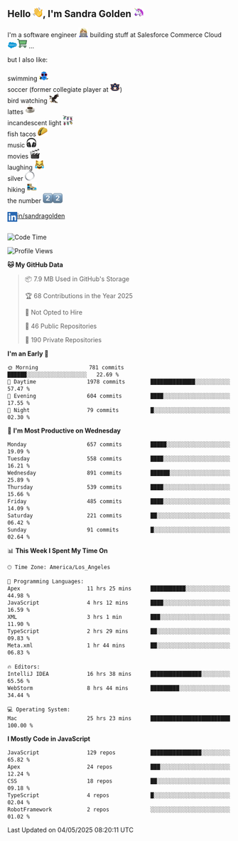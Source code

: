 ## Hello <img src="./static/emoji/wave.png" width="22" />, I'm Sandra Golden <img src="./static/emoji/unicorn-face.png" width="22" />

I'm a software engineer <img src="./static/emoji/female-technologist.png" width="22" /> building stuff at Salesforce Commerce Cloud <img src="./static/emoji/salesforce.png" width="22" /><img src="./static/emoji/commerce-cloud.png" width="22" />&nbsp;...

but I also like:<br/><br/>
swimming <img alt="swimming" src="./static/emoji/keep-swimming.png" width="22" /><br/>
soccer  (former collegiate player at <img src="./static/emoji/auburn.png" width="22" />)<br/>
bird watching <img src="./static/emoji/eagle.png" width="22" /><br/>
lattes <img src="./static/emoji/coffee.png" width="22" /><br/>
incandescent light <img src="./static/emoji/lights.png" width="22" /><br/>
fish tacos <img src="./static/emoji/taco.png" width="22" /><br/>
music <img src="./static/emoji/headphones.png" width="22" /><br/>
movies <img src="./static/emoji/movie-clapper.png" width="22" /><br/>
laughing <img src="./static/emoji/joy-cat.png" width="22" /><br/>
silver <img src="./static/emoji/silver-hoop.png" width="22" /><br/>
hiking <img src="./static/emoji/hiker.png" width="22" /><br/>
the number <img src="./static/emoji/two.png" width="22" /><img src="./static/emoji/two.png" width="22" />
<br/><br/>
<img align="left" alt="Sandra Golden | LinkedIn" width="22px" src="./static/emoji/linkedin.png" /> <a href="https://www.linkedin.com/in/sandragolden/">in/sandragolden</a>
<br/><br/>
<!--START_SECTION:waka-->
![Code Time](http://img.shields.io/badge/Code%20Time-990%20hrs%2015%20mins-blue)

![Profile Views](http://img.shields.io/badge/Profile%20Views-0-blue)

**🐱 My GitHub Data** 

> 📦 7.9 MB Used in GitHub's Storage 
 > 
> 🏆 68 Contributions in the Year 2025
 > 
> 🚫 Not Opted to Hire
 > 
> 📜 46 Public Repositories 
 > 
> 🔑 190 Private Repositories 
 > 
**I'm an Early 🐤** 

```text
🌞 Morning                781 commits         ██████░░░░░░░░░░░░░░░░░░░   22.69 % 
🌆 Daytime                1978 commits        ██████████████░░░░░░░░░░░   57.47 % 
🌃 Evening                604 commits         ████░░░░░░░░░░░░░░░░░░░░░   17.55 % 
🌙 Night                  79 commits          █░░░░░░░░░░░░░░░░░░░░░░░░   02.30 % 
```
📅 **I'm Most Productive on Wednesday** 

```text
Monday                   657 commits         █████░░░░░░░░░░░░░░░░░░░░   19.09 % 
Tuesday                  558 commits         ████░░░░░░░░░░░░░░░░░░░░░   16.21 % 
Wednesday                891 commits         ██████░░░░░░░░░░░░░░░░░░░   25.89 % 
Thursday                 539 commits         ████░░░░░░░░░░░░░░░░░░░░░   15.66 % 
Friday                   485 commits         ████░░░░░░░░░░░░░░░░░░░░░   14.09 % 
Saturday                 221 commits         ██░░░░░░░░░░░░░░░░░░░░░░░   06.42 % 
Sunday                   91 commits          █░░░░░░░░░░░░░░░░░░░░░░░░   02.64 % 
```


📊 **This Week I Spent My Time On** 

```text
🕑︎ Time Zone: America/Los_Angeles

💬 Programming Languages: 
Apex                     11 hrs 25 mins      ███████████░░░░░░░░░░░░░░   44.98 % 
JavaScript               4 hrs 12 mins       ████░░░░░░░░░░░░░░░░░░░░░   16.59 % 
XML                      3 hrs 1 min         ███░░░░░░░░░░░░░░░░░░░░░░   11.90 % 
TypeScript               2 hrs 29 mins       ██░░░░░░░░░░░░░░░░░░░░░░░   09.83 % 
Meta.xml                 1 hr 44 mins        ██░░░░░░░░░░░░░░░░░░░░░░░   06.83 % 

🔥 Editors: 
IntelliJ IDEA            16 hrs 38 mins      ████████████████░░░░░░░░░   65.56 % 
WebStorm                 8 hrs 44 mins       █████████░░░░░░░░░░░░░░░░   34.44 % 

💻 Operating System: 
Mac                      25 hrs 23 mins      █████████████████████████   100.00 % 
```

**I Mostly Code in JavaScript** 

```text
JavaScript               129 repos           ████████████████░░░░░░░░░   65.82 % 
Apex                     24 repos            ███░░░░░░░░░░░░░░░░░░░░░░   12.24 % 
CSS                      18 repos            ██░░░░░░░░░░░░░░░░░░░░░░░   09.18 % 
TypeScript               4 repos             █░░░░░░░░░░░░░░░░░░░░░░░░   02.04 % 
RobotFramework           2 repos             ░░░░░░░░░░░░░░░░░░░░░░░░░   01.02 % 
```




 Last Updated on 04/05/2025 08:20:11 UTC
<!--END_SECTION:waka-->
